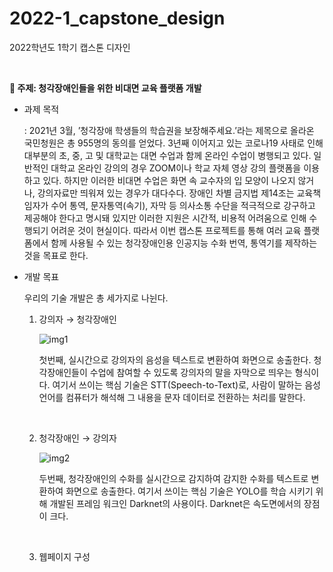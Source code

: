 # 2022-1_capstone_design
2022학년도 1학기 캡스톤 디자인

</br>

**🌱 주제: 청각장애인들을 위한 비대면 교육 플랫폼 개발**

* 과제 목적

  : 2021년 3월, ’청각장애 학생들의 학습권을 보장해주세요.’라는 제목으로 올라온 국민청원은 총 955명의 동의를 얻었다. 3년째 이어지고 있는 코로나19 사태로 인해 대부분의 초, 중, 고 및 대학교는 대면 수업과 함께 온라인 수업이 병행되고 있다. 일반적인 대학교 온라인 강의의 경우 ZOOM이나 학교 자체 영상 강의 플랫폼을 이용하고 있다. 하지만 이러한 비대면 수업은 화면 속 교수자의 입 모양이 나오지 않거나, 강의자료만 띄워져 있는 경우가 대다수다. 장애인 차별 금지법 제14조는 교육책임자가 수어 통역, 문자통역(속기), 자막 등 의사소통 수단을 적극적으로 강구하고 제공해야 한다고 명시돼 있지만 이러한 지원은 시간적, 비용적 어려움으로 인해 수행되기 어려운 것이 현실이다. 따라서 이번 캡스톤 프로젝트를 통해 여러 교육 플랫폼에서 함께 사용될 수 있는 청각장애인용 인공지능 수화 번역, 통역기를 제작하는 것을 목표로 한다.

  

* 개발 목표

  우리의 기술 개발은 총 세가지로 나뉜다.

  1. 강의자 → 청각장애인

     ![img1](https://user-images.githubusercontent.com/52689918/169866120-4b70f99c-a343-4b38-a6ec-8877952c3d8b.png)

     첫번째, 실시간으로 강의자의 음성을 텍스트로 변환하여 화면으로 송출한다. 청각장애인들이 수업에 참여할 수 있도록 강의자의 말을 자막으로 띄우는 형식이다. 여기서 쓰이는 핵심 기술은 STT(Speech-to-Text)로, 사람이 말하는 음성 언어를 컴퓨터가 해석해 그 내용을 문자 데이터로 전환하는 처리를 말한다.

     </br> 

  2. 청각장애인 → 강의자

     ![img2](https://user-images.githubusercontent.com/52689918/169866284-014fc279-7834-4b47-a9a0-0c06a5a8751c.png)

     두번째, 청각장애인의 수화를 실시간으로 감지하여 감지한 수화를 텍스트로 변환하여 화면으로 송출한다.  여기서 쓰이는 핵심 기술은 YOLO를 학습 시키기 위해 개발된 프레임 워크인 Darknet의 사용이다. Darknet은 속도면에서의 장점이 크다.

     </br>

  3. 웹페이지 구성
